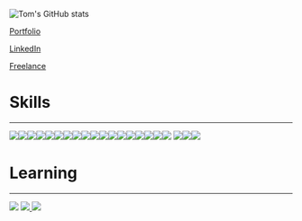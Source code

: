 ![Tom's GitHub stats](https://github-readme-stats.vercel.app/api?username=Atomic82&show_icons=true&theme=chartreuse-dark)

[Portfolio](https://www.tombeadie.com/)

[LinkedIn](https://www.linkedin.com/in/tombeadie/)

[Freelance](https://www.atomic82.com/)

# Skills
----

<a href="a"><img src="https://img.shields.io/badge/JavaScript-323330?style=for-the-badge&logo=javascript&logoColor=F7DF1E"/></a><a href="a"><img src="https://img.shields.io/badge/React-20232A?style=for-the-badge&logo=react&logoColor=61DAFB"/></a><a href="a"><img src="https://img.shields.io/badge/CSS3-1572B6?style=for-the-badge&logo=css3&logoColor=white"/></a><a href="a"><img src="https://img.shields.io/badge/HTML5-E34F26?style=for-the-badge&logo=html5&logoColor=white"/></a><a href="a"><img src="https://img.shields.io/badge/Heroku-430098?style=for-the-badge&logo=heroku&logoColor=white"/></a><a href="a"><img src="https://img.shields.io/badge/jQuery-0769AD?style=for-the-badge&logo=jquery&logoColor=white"/></a><a href="a"><img src="https://img.shields.io/badge/Python-FFD43B?style=for-the-badge&logo=python&logoColor=blue"/></a><a href="a"><img src="https://img.shields.io/badge/Bootstrap-563D7C?style=for-the-badge&logo=bootstrap&logoColor=white"/></a><a href="a"><img src="https://img.shields.io/badge/Express.js-000000?style=for-the-badge&logo=express&logoColor=white"/></a><a href="a"><img src="https://img.shields.io/badge/Django-092E20?style=for-the-badge&logo=django&logoColor=green"/></a><a href="a"><img src="https://img.shields.io/badge/Flask-000000?style=for-the-badge&logo=flask&logoColor=white"/></a><a href="a"><img src="https://img.shields.io/badge/Postman-FF6C37?style=for-the-badge&logo=Postman&logoColor=white"/></a><a href="a"><img src="https://img.shields.io/badge/PostgreSQL-316192?style=for-the-badge&logo=postgresql&logoColor=white"/></a><a href="a"><img src="https://img.shields.io/badge/MongoDB-4EA94B?style=for-the-badge&logo=mongodb&logoColor=white"/></a><a href="a"><img src="https://img.shields.io/badge/Adobe%20XD-470137?style=for-the-badge&logo=Adobe%20XD&logoColor=#FF61F6"/></a><a href="a"><img src="https://img.shields.io/badge/Figma-F24E1E?style=for-the-badge&logo=figma&logoColor=white"/></a><a href="a"><img src="https://img.shields.io/badge/Adobe%20Photoshop-31A8FF?style=for-the-badge&logo=Adobe%20Photoshop&logoColor=black"/></a><a href="a"><img src="https://img.shields.io/badge/Adobe%20Illustrator-FF9A00?style=for-the-badge&logo=adobe%20illustrator&logoColor=white"/></a>
<a href="a"><img src="https://img.shields.io/badge/TypeScript-007ACC?style=for-the-badge&logo=typescript&logoColor=white"/></a><a href="a"><img src="https://img.shields.io/badge/conda-342B029.svg?&style=for-the-badge&logo=anaconda&logoColor=white"/></a><a href="a"><img src="https://img.shields.io/badge/Visual_Studio_Code-0078D4?style=for-the-badge&logo=visual%20studio%20code&logoColor=white"/></a>

# Learning
----
<img src="https://img.shields.io/badge/ThreeJs-black?style=for-the-badge&logo=three.js&logoColor=white"/></a>
<a href="a"><img src="https://img.shields.io/badge/Adobe%20Premiere%20Pro-9999FF?style=for-the-badge&logo=Adobe%20Premiere%20Pro&logoColor=white"/>
<a href="a"><img src="https://img.shields.io/badge/Adobe%20Lightroom-31A8FF?style=for-the-badge&logo=Adobe%20Lightroom&logoColor=white"/>
